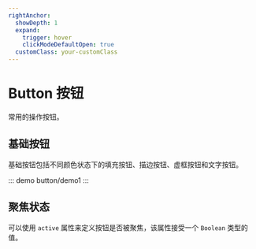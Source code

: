 ```yaml
---
rightAnchor: 
  showDepth: 1
  expand:
    trigger: hover
    clickModeDefaultOpen: true
  customClass: your-customClass
---
```


# Button 按钮

常用的操作按钮。

## 基础按钮

基础按钮包括不同颜色状态下的填充按钮、描边按钮、虚框按钮和文字按钮。

::: demo
button/demo1
:::

## 聚焦状态

可以使用 `active` 属性来定义按钮是否被聚焦，该属性接受一个 `Boolean` 类型的值。
